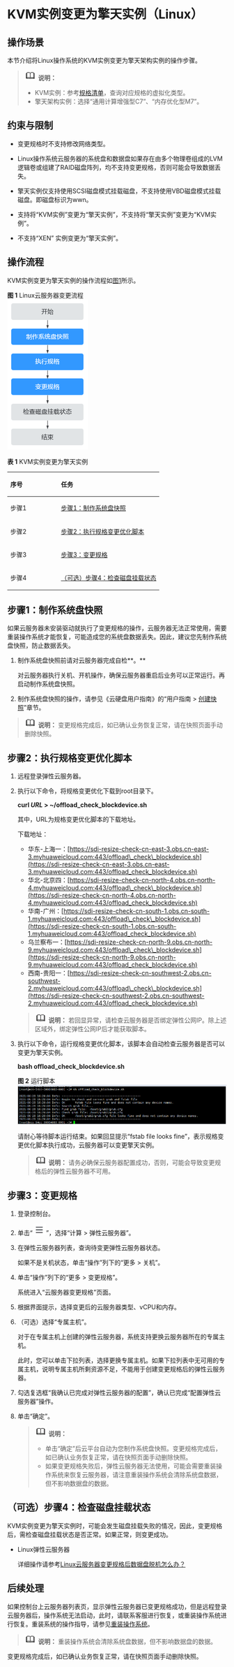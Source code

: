 # KVM实例变更为擎天实例（Linux）<a name="ecs_03_0179"></a>

## 操作场景<a name="section925916342463"></a>

本节介绍将Linux操作系统的KVM实例变更为擎天架构实例的操作步骤。

>![](public_sys-resources/icon-note.gif) **说明：** 
>-   KVM实例：参考[规格清单](https://support.huaweicloud.com/productdesc-ecs/zh-cn_topic_0159822360.html)，查询对应规格的虚拟化类型。
>-   擎天架构实例：选择“通用计算增强型C7”、“内存优化型M7”。

## 约束与限制<a name="section156669511419"></a>

-   变更规格时不支持修改网络类型。
-   Linux操作系统云服务器的系统盘和数据盘如果存在由多个物理卷组成的LVM逻辑卷或组建了RAID磁盘阵列，均不支持变更规格，否则可能会导致数据丢失。

-   擎天实例仅支持使用SCSI磁盘模式挂载磁盘，不支持使用VBD磁盘模式挂载磁盘。即磁盘标识为wwn。
-   支持将“KVM实例”变更为“擎天实例”，不支持将“擎天实例”变更为“KVM实例”。
-   不支持“XEN” 实例变更为“擎天实例”。

## 操作流程<a name="section565123943212"></a>

KVM实例变更为擎天实例的操作流程如[图1](#fig10268287430)所示。

**图 1**  Linux云服务器变更流程<a name="fig10268287430"></a>  
![](figures/Linux云服务器变更流程.png "Linux云服务器变更流程")

**表 1**  KVM实例变更为擎天实例

<a name="table53651941115913"></a>
<table><thead align="left"><tr id="row183651341145918"><th class="cellrowborder" valign="top" width="33.29%" id="mcps1.2.3.1.1"><p id="p8365144115919"><a name="p8365144115919"></a><a name="p8365144115919"></a>序号</p>
</th>
<th class="cellrowborder" valign="top" width="66.71000000000001%" id="mcps1.2.3.1.2"><p id="p4365124113595"><a name="p4365124113595"></a><a name="p4365124113595"></a>任务</p>
</th>
</tr>
</thead>
<tbody><tr id="row19366941115915"><td class="cellrowborder" valign="top" width="33.29%" headers="mcps1.2.3.1.1 "><p id="p1242122753517"><a name="p1242122753517"></a><a name="p1242122753517"></a>步骤1</p>
</td>
<td class="cellrowborder" valign="top" width="66.71000000000001%" headers="mcps1.2.3.1.2 "><p id="p1542162717357"><a name="p1542162717357"></a><a name="p1542162717357"></a><a href="#section3197492350">步骤1：制作系统盘快照</a></p>
</td>
</tr>
<tr id="row18696165154411"><td class="cellrowborder" valign="top" width="33.29%" headers="mcps1.2.3.1.1 "><p id="p103202566448"><a name="p103202566448"></a><a name="p103202566448"></a>步骤2</p>
</td>
<td class="cellrowborder" valign="top" width="66.71000000000001%" headers="mcps1.2.3.1.2 "><p id="p569695119445"><a name="p569695119445"></a><a name="p569695119445"></a><a href="#section69761823194217">步骤2：执行规格变更优化脚本</a></p>
</td>
</tr>
<tr id="row1136644155912"><td class="cellrowborder" valign="top" width="33.29%" headers="mcps1.2.3.1.1 "><p id="ecs_03_0161_p236624118593"><a name="ecs_03_0161_p236624118593"></a><a name="ecs_03_0161_p236624118593"></a>步骤3</p>
</td>
<td class="cellrowborder" valign="top" width="66.71000000000001%" headers="mcps1.2.3.1.2 "><p id="ecs_03_0161_p12366104118596"><a name="ecs_03_0161_p12366104118596"></a><a name="ecs_03_0161_p12366104118596"></a><a href="#section1815152131917">步骤3：变更规格</a></p>
</td>
</tr>
<tr id="row03661441165910"><td class="cellrowborder" valign="top" width="33.29%" headers="mcps1.2.3.1.1 "><p id="ecs_03_0161_p93661441145912"><a name="ecs_03_0161_p93661441145912"></a><a name="ecs_03_0161_p93661441145912"></a>步骤4</p>
</td>
<td class="cellrowborder" valign="top" width="66.71000000000001%" headers="mcps1.2.3.1.2 "><p id="ecs_03_0161_p123666411590"><a name="ecs_03_0161_p123666411590"></a><a name="ecs_03_0161_p123666411590"></a><a href="#section2625525131519">（可选）步骤4：检查磁盘挂载状态</a></p>
</td>
</tr>
</tbody>
</table>

## 步骤1：制作系统盘快照<a name="section3197492350"></a>

如果云服务器未安装驱动就执行了变更规格的操作，云服务器无法正常使用，需要重装操作系统才能恢复，可能造成您的系统盘数据丢失。因此，建议您先制作系统盘快照，防止数据丢失。

1.  制作系统盘快照前请对云服务器完成自检**。**

    对云服务器执行关机、开机操作，确保云服务器重启后业务可以正常运行。再启动制作系统盘快照。

2.  制作系统盘快照的操作，请参见《云硬盘用户指南》的“用户指南 \>  [创建快照](https://support.huaweicloud.com/usermanual-evs/zh-cn_topic_0066615262.html)”章节。

>![](public_sys-resources/icon-note.gif) **说明：** 
>变更规格完成后，如已确认业务恢复正常，请在快照页面手动删除快照。

## 步骤2：执行规格变更优化脚本<a name="section69761823194217"></a>

1.  远程登录弹性云服务器。
2.  执行以下命令，将规格变更优化下载到root目录下。

    **curl  _URL_  \> \~/offload\_check\_blockdevice.sh**

    其中，URL为规格变更优化脚本的下载地址。

    下载地址：

    -   华东-上海一：[https://sdi-resize-check-cn-east-3.obs.cn-east-3.myhuaweicloud.com:443/offload\_check\_blockdevice.sh](https://sdi-resize-check-cn-east-3.obs.cn-east-3.myhuaweicloud.com:443/offload_check_blockdevice.sh)
    -   华北-北京四：[https://sdi-resize-check-cn-north-4.obs.cn-north-4.myhuaweicloud.com:443/offload\_check\_blockdevice.sh](https://sdi-resize-check-cn-north-4.obs.cn-north-4.myhuaweicloud.com:443/offload_check_blockdevice.sh)
    -   华南-广州：[https://sdi-resize-check-cn-south-1.obs.cn-south-1.myhuaweicloud.com:443/offload\_check\_blockdevice.sh](https://sdi-resize-check-cn-south-1.obs.cn-south-1.myhuaweicloud.com:443/offload_check_blockdevice.sh)
    -   乌兰察布一：[https://sdi-resize-check-cn-north-9.obs.cn-north-9.myhuaweicloud.com:443/offload\_check\_blockdevice.sh](https://sdi-resize-check-cn-north-9.obs.cn-north-9.myhuaweicloud.com:443/offload_check_blockdevice.sh)
    -   西南-贵阳一：[https://sdi-resize-check-cn-southwest-2.obs.cn-southwest-2.myhuaweicloud.com:443/offload\_check\_blockdevice.sh](https://sdi-resize-check-cn-southwest-2.obs.cn-southwest-2.myhuaweicloud.com:443/offload_check_blockdevice.sh)

    >![](public_sys-resources/icon-note.gif) **说明：** 
    >若回显异常，请检查云服务器是否绑定弹性公网IP。除上述区域外，绑定弹性公网IP后才能获取脚本。

3.  执行以下命令，运行规格变更优化脚本，该脚本会自动检查云服务器是否可以变更为擎天实例。

    **bash offload\_check\_blockdevice.sh**

    **图 2**  运行脚本<a name="fig12977105264911"></a>  
    ![](figures/运行脚本-14.png "运行脚本-14")

    请耐心等待脚本运行结束。如果回显提示“fstab file looks fine”，表示规格变更优化脚本执行成功，云服务器可以变更擎天实例。

    >![](public_sys-resources/icon-note.gif) **说明：** 
    >请务必确保云服务器配置成功，否则，可能会导致变更规格后的弹性云服务器不可用。


## 步骤3：变更规格<a name="section1815152131917"></a>

1.  登录控制台。
2.  单击“![](figures/service-list.jpg)”，选择“计算 \> 弹性云服务器”。
3.  在弹性云服务器列表，查询待变更弹性云服务器状态。

    如果不是关机状态，单击“操作”列下的“更多 \> 关机”。

4.  单击“操作”列下的“更多 \> 变更规格”。

    系统进入“云服务器变更规格”页面。

5.  根据界面提示，选择变更后的云服务器类型、vCPU和内存。
6.  （可选）选择“专属主机”。

    对于在专属主机上创建的弹性云服务器，系统支持更换云服务器所在的专属主机。

    此时，您可以单击下拉列表，选择更换专属主机。如果下拉列表中无可用的专属主机，说明专属主机所剩资源不足，不能用于创建变更规格后的弹性云服务器。

7.  勾选复选框“我确认已完成对弹性云服务器的配置”，确认已完成“配置弹性云服务器”操作。
8.  单击“确定”。

    >![](public_sys-resources/icon-note.gif) **说明：** 
    >-   单击“确定”后云平台自动为您制作系统盘快照。变更规格完成后，如已确认业务恢复正常，请在快照页面手动删除快照。
    >-   如果变更规格失败后，弹性云服务器无法使用，可能会需要重装操作系统来恢复云服务器，请注意重装操作系统会清除系统盘数据，但不影响数据盘的数据。


## （可选）步骤4：检查磁盘挂载状态<a name="section2625525131519"></a>

KVM实例变更为擎天实例时，可能会发生磁盘挂载失败的情况，因此，变更规格后，需检查磁盘挂载状态是否正常。如果正常，则变更成功。

-   Linux弹性云服务器

    详细操作请参考[Linux云服务器变更规格后数据盘脱机怎么办？](https://support.huaweicloud.com/ecs_faq/ecs_faq_0619.html)


## 后续处理<a name="section7460163511720"></a>

如果控制台上云服务器列表页，显示弹性云服务器已变更规格成功，但是远程登录云服务器后，操作系统无法启动，此时，请联系客服进行恢复，或重装操作系统进行恢复。重装系统的操作指导，请参见[重装操作系统](重装操作系统.md)。

>![](public_sys-resources/icon-note.gif) **说明：** 
>重装操作系统会清除系统盘数据，但不影响数据盘的数据。

变更规格完成后，如已确认业务恢复正常，请在快照页面手动删除快照。

